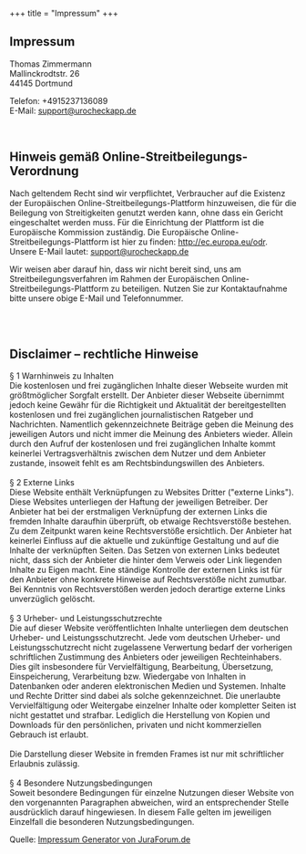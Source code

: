 +++
title = "Impressum"
+++

<h2>Impressum</h2>
<p>Thomas Zimmermann<br />
    Mallinckrodtstr. 26<br />44145 Dortmund</p>
<p>Telefon: +4915237136089<br />
    E-Mail: <a href="mailto:support@urocheckapp.de">support@urocheckapp.de</a><br />
</p>
<br />
<h2>Hinweis gemäß Online-Streitbeilegungs-Verordnung</h2>
<p>Nach geltendem Recht sind wir verpflichtet, Verbraucher auf die Existenz der Europäischen
    Online-Streitbeilegungs-Plattform hinzuweisen, die für die Beilegung von Streitigkeiten genutzt werden kann, ohne
    dass ein Gericht eingeschaltet werden muss. Für die Einrichtung der Plattform ist die Europäische Kommission
    zuständig. Die Europäische Online-Streitbeilegungs-Plattform ist hier zu finden: <a href="http://ec.europa.eu/odr"
        target="_blank" rel="nofollow">http://ec.europa.eu/odr</a>. Unsere E-Mail lautet: <a
        href="mailto:support@urocheckapp.de">support@urocheckapp.de</a></p>
<p>Wir weisen aber darauf hin, dass wir nicht bereit sind, uns am Streitbeilegungsverfahren im Rahmen der Europäischen
    Online-Streitbeilegungs-Plattform zu beteiligen. Nutzen Sie zur Kontaktaufnahme bitte unsere obige E-Mail und
    Telefonnummer.</p><br /><br />
<h2>Disclaimer – rechtliche Hinweise</h2>
§ 1 Warnhinweis zu Inhalten<br />
Die kostenlosen und frei zugänglichen Inhalte dieser Webseite wurden mit größtmöglicher Sorgfalt erstellt. Der Anbieter
dieser Webseite übernimmt jedoch keine Gewähr für die Richtigkeit und Aktualität der bereitgestellten kostenlosen und
frei zugänglichen journalistischen Ratgeber und Nachrichten. Namentlich gekennzeichnete Beiträge geben die Meinung des
jeweiligen Autors und nicht immer die Meinung des Anbieters wieder. Allein durch den Aufruf der kostenlosen und frei
zugänglichen Inhalte kommt keinerlei Vertragsverhältnis zwischen dem Nutzer und dem Anbieter zustande, insoweit fehlt es
am Rechtsbindungswillen des Anbieters.<br />
<br />
§ 2 Externe Links<br />
Diese Website enthält Verknüpfungen zu Websites Dritter ("externe Links"). Diese Websites unterliegen der Haftung der
jeweiligen Betreiber. Der Anbieter hat bei der erstmaligen Verknüpfung der externen Links die fremden Inhalte daraufhin
überprüft, ob etwaige Rechtsverstöße bestehen. Zu dem Zeitpunkt waren keine Rechtsverstöße ersichtlich. Der Anbieter hat
keinerlei Einfluss auf die aktuelle und zukünftige Gestaltung und auf die Inhalte der verknüpften Seiten. Das Setzen von
externen Links bedeutet nicht, dass sich der Anbieter die hinter dem Verweis oder Link liegenden Inhalte zu Eigen macht.
Eine ständige Kontrolle der externen Links ist für den Anbieter ohne konkrete Hinweise auf Rechtsverstöße nicht
zumutbar. Bei Kenntnis von Rechtsverstößen werden jedoch derartige externe Links unverzüglich gelöscht.<br />
<br />
§ 3 Urheber- und Leistungsschutzrechte<br />
Die auf dieser Website veröffentlichten Inhalte unterliegen dem deutschen Urheber- und Leistungsschutzrecht. Jede vom
deutschen Urheber- und Leistungsschutzrecht nicht zugelassene Verwertung bedarf der vorherigen schriftlichen Zustimmung
des Anbieters oder jeweiligen Rechteinhabers. Dies gilt insbesondere für Vervielfältigung, Bearbeitung, Übersetzung,
Einspeicherung, Verarbeitung bzw. Wiedergabe von Inhalten in Datenbanken oder anderen elektronischen Medien und
Systemen. Inhalte und Rechte Dritter sind dabei als solche gekennzeichnet. Die unerlaubte Vervielfältigung oder
Weitergabe einzelner Inhalte oder kompletter Seiten ist nicht gestattet und strafbar. Lediglich die Herstellung von
Kopien und Downloads für den persönlichen, privaten und nicht kommerziellen Gebrauch ist erlaubt.<br />
<br />
Die Darstellung dieser Website in fremden Frames ist nur mit schriftlicher Erlaubnis zulässig.<br />
<br />
§ 4 Besondere Nutzungsbedingungen<br />
Soweit besondere Bedingungen für einzelne Nutzungen dieser Website von den vorgenannten Paragraphen abweichen, wird an
entsprechender Stelle ausdrücklich darauf hingewiesen. In diesem Falle gelten im jeweiligen Einzelfall die besonderen
Nutzungsbedingungen.<p>Quelle: <a href="https://www.juraforum.de/impressum-generator/">Impressum Generator von
        JuraForum.de</a></p>